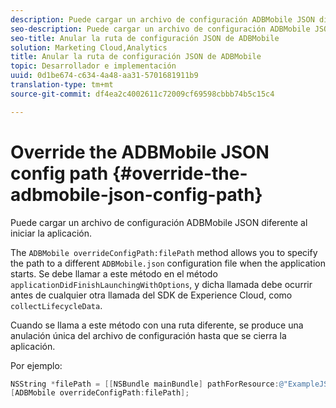 ```yaml
---
description: Puede cargar un archivo de configuración ADBMobile JSON diferente al iniciar la aplicación.
seo-description: Puede cargar un archivo de configuración ADBMobile JSON diferente al iniciar la aplicación.
seo-title: Anular la ruta de configuración JSON de ADBMobile
solution: Marketing Cloud,Analytics
title: Anular la ruta de configuración JSON de ADBMobile
topic: Desarrollador e implementación
uuid: 0d1be674-c634-4a48-aa31-5701681911b9
translation-type: tm+mt
source-git-commit: df4ea2c4002611c72009cf69598cbbb74b5c15c4

---
```



# Override the ADBMobile JSON config path {#override-the-adbmobile-json-config-path}

Puede cargar un archivo de configuración ADBMobile JSON diferente al iniciar la aplicación.

The `ADBMobile overrideConfigPath:filePath` method allows you to specify the path to a different `ADBMobile.json` configuration file when the application starts. Se debe llamar a este método en el método `applicationDidFinishLaunchingWithOptions`, y dicha llamada debe ocurrir antes de cualquier otra llamada del SDK de Experience Cloud, como `collectLifecycleData`.

Cuando se llama a este método con una ruta diferente, se produce una anulación única del archivo de configuración hasta que se cierra la aplicación.

Por ejemplo:

```objective-c
NSString *filePath = [[NSBundle mainBundle] pathForResource:@"ExampleJSONFile" ofType:@"json"]; 
[ADBMobile overrideConfigPath:filePath];
```

